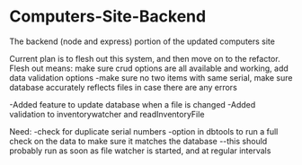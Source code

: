 # Computers-Site-Backend
The backend (node and express) portion of the updated computers site


Current plan is to flesh out this system, and then move on to the refactor.
Flesh out means: make sure crud options are all available and working, add data validation options
-make sure no two items with same serial, make sure database accurately reflects files in case there are any errors

-Added feature to update database when a file is changed
-Added validation to inventorywatcher and readInventoryFile

Need: 
-check for duplicate serial numbers
-option in dbtools to run a full check on the data to make sure it matches the database
--this should probably run as soon as file watcher is started, and at regular intervals


